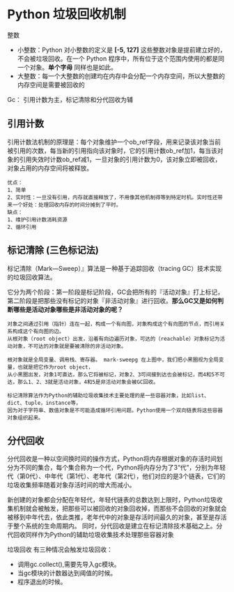 # Python 垃圾回收机制

整数

* 小整数：Python 对小整数的定义是 __[-5, 127]__ 这些整数对象是提前建立好的，不会被垃圾回收。在一个 Python 程序中，所有位于这个范围内使用的都是同一个对象。__单个字母__ 同样也是如此。
* 大整数：每一个大整数的创建均在内存中会分配一个内存空间，所以大整数的内存空间是需要被回收的

Gc： 引用计数为主，标记清除和分代回收为辅

## 引用计数
引用计数法机制的原理是：每个对象维护一个ob_ref字段，用来记录该对象当前被引用的次数，每当新的引用指向该对象时，它的引用计数ob_ref加1，每当该对象的引用失效时计数ob_ref减1，一旦对象的引用计数为0，该对象立即被回收，对象占用的内存空间将被释放。
```text
优点：
1、简单
2、实时性：一旦没有引用，内存就直接释放了，不用像其他机制得等到特定时机。实时性还带来一个好处：处理回收内存的时间分摊到了平时。
缺点：
1、维护引用计数消耗资源
2、循环引用
```

## 标记清除 (三色标记法)
标记清除（Mark—Sweep）』算法是一种基于追踪回收（tracing GC）技术实现的垃圾回收算法。

它分为两个阶段：第一阶段是标记阶段，GC会把所有的『活动对象』打上标记，第二阶段是把那些没有标记的对象『非活动对象』进行回收。__那么GC又是如何判断哪些是活动对象哪些是非活动对象的呢？__

```
对象之间通过引用（指针）连在一起，构成一个有向图，对象构成这个有向图的节点，而引用关系构成这个有向图的边。
从根对象（root object）出发，沿着有向边遍历对象，可达的（reachable）对象标记为活动对象，不可达的对象就是要被清除的非活动对象。

根对象就是全局变量、调用栈、寄存器。 mark-sweepg 在上图中，我们把小黑圈视为全局变量，也就是把它作为root object，
从小黑圈出发，对象1可直达，那么它将被标记，对象2、3可间接到达也会被标记，而4和5不可达，那么1、2、3就是活动对象，4和5是非活动对象会被GC回收。

标记清除算法作为Python的辅助垃圾收集技术主要处理的是一些容器对象，比如list、dict、tuple，instance等，
因为对于字符串、数值对象是不可能造成循环引用问题。Python使用一个双向链表将这些容器对象组织起来。
```

## 分代回收
分代回收是一种以空间换时间的操作方式，Python将内存根据对象的存活时间划分为不同的集合，每个集合称为一个代，Python将内存分为了3“代”，分别为年轻代（第0代）、中年代（第1代）、老年代（第2代），他们对应的是3个链表，它们的垃圾收集频率随着对象存活时间的增大而减小。

新创建的对象都会分配在年轻代，年轻代链表的总数达到上限时，Python垃圾收集机制就会被触发，把那些可以被回收的对象回收掉，而那些不会回收的对象就会被移到中年代去，依此类推，老年代中的对象是存活时间最久的对象，甚至是存活于整个系统的生命周期内。
同时，分代回收是建立在标记清除技术基础之上。分代回收同样作为Python的辅助垃圾收集技术处理那些容器对象

垃圾回收
有三种情况会触发垃圾回收：

* 调用gc.collect(),需要先导入gc模块。
* 当gc模块的计数器达到阈值的时候。
* 程序退出的时候。
